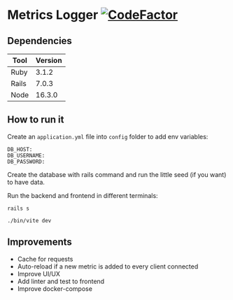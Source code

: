 # Metrics Logger [![CodeFactor](https://www.codefactor.io/repository/github/freaklevel/metrics_logger/badge)](https://www.codefactor.io/repository/github/freaklevel/metrics_logger)

## Dependencies
|Tool|Version|
|---|---|
|Ruby|3.1.2|
|Rails|7.0.3|
|Node|16.3.0|

## How to run it

Create an `application.yml` file into `config` folder to add env variables:
```
DB_HOST:
DB_USERNAME:
DB_PASSWORD:
```
Create the database with rails command and run the little seed (if you want) to have data.

Run the backend and frontend in different terminals:
```
rails s
```
```
./bin/vite dev
```

## Improvements
- Cache for requests
- Auto-reload if a new metric is added to every client connected
- Improve UI/UX
- Add linter and test to frontend
- Improve docker-compose
